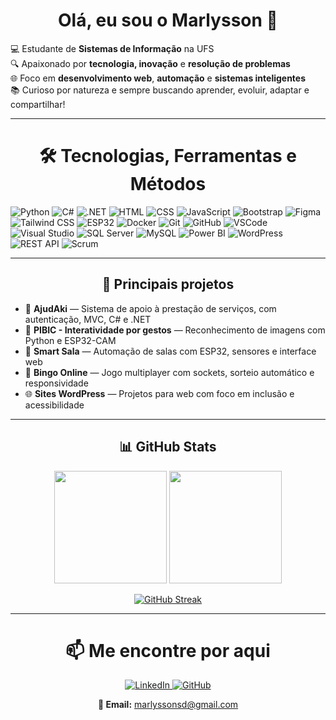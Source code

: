 <h1 align="center">Olá, eu sou o Marlysson 👋</h1>

💻 Estudante de <strong>Sistemas de Informação</strong> na UFS <br>
🔍 Apaixonado por <strong>tecnologia, inovação</strong> e <strong>resolução de problemas</strong> <br>
🌐 Foco em <strong>desenvolvimento web</strong>, <strong>automação</strong> e <strong>sistemas inteligentes</strong> <br>
📚 Curioso por natureza e sempre buscando aprender, evoluir, adaptar e compartilhar!
</p>

---
<h1 align="center">🛠️ Tecnologias, Ferramentas e Métodos</h1>

![Python](https://img.shields.io/badge/-Python-3776AB?style=flat&logo=python&logoColor=white)
![C#](https://img.shields.io/badge/-CSharp-239120?style=flat&logo=csharp&logoColor=white)
![.NET](https://img.shields.io/badge/-DotNet-512BD4?style=flat&logo=dotnet&logoColor=white)
![HTML](https://img.shields.io/badge/-HTML5-E34F26?style=flat&logo=html5&logoColor=white)
![CSS](https://img.shields.io/badge/-CSS3-1572B6?style=flat&logo=css3&logoColor=white)
![JavaScript](https://img.shields.io/badge/-JavaScript-F7DF1E?style=flat&logo=javascript&logoColor=black)
![Bootstrap](https://img.shields.io/badge/-Bootstrap-563D7C?style=flat&logo=bootstrap&logoColor=white)
![Figma](https://img.shields.io/badge/-Figma-F24E1E?style=flat&logo=figma&logoColor=white)
![Tailwind CSS](https://img.shields.io/badge/-TailwindCSS-38B2AC?style=flat&logo=tailwind-css&logoColor=white)
![ESP32](https://img.shields.io/badge/-ESP32-000000?style=flat&logo=espressif&logoColor=white)
![Docker](https://img.shields.io/badge/-Docker-2496ED?style=flat&logo=docker&logoColor=white)
![Git](https://img.shields.io/badge/-Git-F05032?style=flat&logo=git&logoColor=white)
![GitHub](https://img.shields.io/badge/-GitHub-181717?style=flat&logo=github&logoColor=white)
![VSCode](https://img.shields.io/badge/-VSCode-007ACC?style=flat&logo=visual-studio-code&logoColor=white)
![Visual Studio](https://img.shields.io/badge/-Visual%20Studio-5C2D91?style=flat&logo=visual-studio&logoColor=white)
![SQL Server](https://img.shields.io/badge/-SQL--Server-CC2927?style=flat&logo=microsoft-sql-server&logoColor=white)
![MySQL](https://img.shields.io/badge/-MySQL-4479A1?style=flat&logo=mysql&logoColor=white)
![Power BI](https://img.shields.io/badge/-Power%20BI-F2C811?style=flat&logo=power-bi&logoColor=black)
![WordPress](https://img.shields.io/badge/-WordPress-21759B?style=flat&logo=wordpress&logoColor=white)
![REST API](https://img.shields.io/badge/-REST%20API-006400?style=flat)
![Scrum](https://img.shields.io/badge/-Scrum-6DB33F?style=flat&logo=azure-devops&logoColor=white)

---
<h2 align="center">🚀 Principais projetos</h2>

- 🔧 **AjudAki** — Sistema de apoio à prestação de serviços, com autenticação, MVC, C# e .NET  
- 🧠 **PIBIC - Interatividade por gestos** — Reconhecimento de imagens com Python e ESP32-CAM  
- 🌱 **Smart Sala** — Automação de salas com ESP32, sensores e interface web  
- 🎯 **Bingo Online** — Jogo multiplayer com sockets, sorteio automático e responsividade  
- 🌐 **Sites WordPress** — Projetos para web com foco em inclusão e acessibilidade

---

<h2 align="center">📊 GitHub Stats</h2>

<div align="center">
  <img height="180em" src="https://github-readme-stats.vercel.app/api?username=MarlyssonSD&show_icons=true&theme=github_dark" />
  <img height="180em" src="https://github-readme-stats.vercel.app/api/top-langs/?username=MarlyssonSD&layout=compact&theme=github_dark" />

  [![GitHub Streak](https://streak-stats.demolab.com?user=MarlyssonSD&theme=github-dark&hide_border=true)](https://git.io/streak-stats)

</div>

---

<h1 align="center">📫 Me encontre por aqui</h1>

<p align="center">
  <a href="https://www.linkedin.com/in/marlysson-silva-dantas-msd/" target="_blank">
    <img src="https://img.shields.io/badge/-LinkedIn-0077B5?style=for-the-badge&logo=linkedin&logoColor=white" alt="LinkedIn">
  </a>
  <a href="https://github.com/MarlyssonSD" target="_blank">
    <img src="https://img.shields.io/badge/-GitHub-181717?style=for-the-badge&logo=github&logoColor=white" alt="GitHub">
  </a>
</p>

<p align="center">
  <strong>📧 Email:</strong> <a href="mailto:marlyssonsd@gmail.com">marlyssonsd@gmail.com</a>
</p>

</p>

